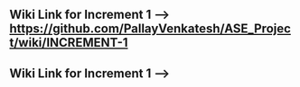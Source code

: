 ## Wiki Link for Increment 1 --> https://github.com/PallayVenkatesh/ASE_Project/wiki/INCREMENT-1
## Wiki Link for Increment 1 -->
